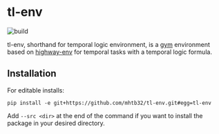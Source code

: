# tl-env
![build](https://github.com/mhtb32/tl-env/workflows/build/badge.svg)

tl-env, shorthand for temporal logic environment, is a [gym](https://github.com/openai/gym) environment based on
[highway-env](https://github.com/eleurent/highway-env) for temporal tasks with a temporal logic formula.
## Installation
For editable installs:
```commandline
pip install -e git+https://github.com/mhtb32/tl-env.git#egg=tl-env
```
Add `--src <dir>` at the end of the command if you want to install the package in your desired directory.